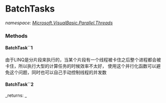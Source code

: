 ﻿
# BatchTasks
_namespace: [Microsoft.VisualBasic.Parallel.Threads](N-Microsoft.VisualBasic.Parallel.Threads.md)_



### Methods

#### BatchTask``1
由于LINQ是分片段来执行的，当某个片段有一个线程被卡住之后整个进程都会被卡住，所以执行大型的计算任务的时候效率不太好，
 使用这个并行化函数可以避免这个问题，同时也可以自己手动控制线程的并发数
#### BatchTask``2


_returns: _



